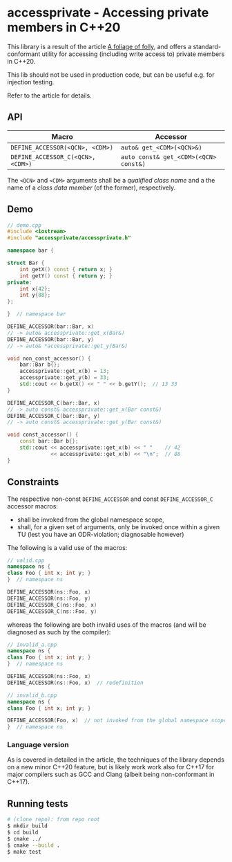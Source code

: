 # accessprivate - Accessing private members in C++20

This library is a result of the article [A foliage of folly](https://dfrib.github.io/a-foliage-of-folly/), and offers a standard-conformant utility for accessing (including write access to) private members in C++20.

This lib should not be used in production code, but can be useful e.g. for injection testing.

Refer to the article for details.

## API

| Macro                             | Accessor                              |
| --------------------------------- | ------------------------------------- |
| `DEFINE_ACCESSOR(<QCN>, <CDM>)`   | `auto& get_<CDM>(<QCN>&)`             |
| `DEFINE_ACCESSOR_C(<QCN>, <CDM>)` | `auto const& get_<CDM>(<QCN> const&)` |

The `<QCN>` and `<CDM>` arguments shall be a _qualified class name_ and a the name of a _class data member_ (of the former), respectively.

## Demo

```c++
// demo.cpp
#include <iostream>
#include "accessprivate/accessprivate.h"

namespace bar {

struct Bar {
    int getX() const { return x; }
    int getY() const { return y; }
private:
    int x{42};
    int y{88};
};

}  // namespace bar

DEFINE_ACCESSOR(bar::Bar, x)
// -> auto& accessprivate::get_x(Bar&)
DEFINE_ACCESSOR(bar::Bar, y)
// -> auto& *accessprivate::get_y(Bar&)

void non_const_accessor() {
    bar::Bar b{};
    accessprivate::get_x(b) = 13;
    accessprivate::get_y(b) = 33;
    std::cout << b.getX() << " " << b.getY();  // 13 33
}

DEFINE_ACCESSOR_C(bar::Bar, x)
// -> auto const& accessprivate::get_x(Bar const&)
DEFINE_ACCESSOR_C(bar::Bar, y)
// -> auto const& accessprivate::get_y(Bar const&)

void const_accessor() {
    const bar::Bar b{};
    std::cout << accessprivate::get_x(b) << " "    // 42
              << accessprivate::get_x(b) << "\n";  // 88
}
```

## Constraints

The respective non-const `DEFINE_ACCESSOR` and const `DEFINE_ACCESSOR_C` accessor macros:

- shall be invoked from the global namespace scope,
- shall, for a given set of arguments, only be invoked once within a given TU (lest you have an ODR-violation; diagnosable however)

The following is a valid use of the macros:
```c++
// valid.cpp
namespace ns {
class Foo { int x; int y; }
}  // namespace ns

DEFINE_ACCESSOR(ns::Foo, x)
DEFINE_ACCESSOR(ns::Foo, y)
DEFINE_ACCESSOR_C(ns::Foo, x)
DEFINE_ACCESSOR_C(ns::Foo, y)
```

whereas the following are both invalid uses of the macros (and will be diagnosed as such by the compiler):

```c++
// invalid_a.cpp
namespace ns {
class Foo { int x; int y; }
}  // namespace ns

DEFINE_ACCESSOR(ns::Foo, x)
DEFINE_ACCESSOR(ns::Foo, x)  // redefinition
```

```c++
// invalid_b.cpp
namespace ns {
class Foo { int x; int y; }

DEFINE_ACCESSOR(Foo, x)  // not invoked from the global namespace scope
}  // namespace ns
```

### Language version

As is covered in detailed in the article, the techniques of the library depends on a new minor C++20 feature, but is likely work work also for C++17 for major compilers such as GCC and Clang (albeit being non-conformant in C++17).

## Running tests

```sh
# (clone repo): from repo root
$ mkdir build
$ cd build
$ cmake ../
$ cmake --build .
$ make test
```
